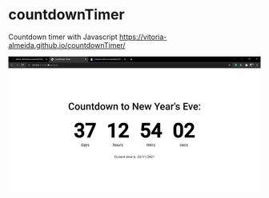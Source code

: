 # countdownTimer
Countdown timer with Javascript
https://vitoria-almeida.github.io/countdownTimer/

<p>
  <img width="700" src="video/countdownTimerGif.gif"/>
</p> 


